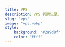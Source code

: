 ```yaml
---
title: VPS
description: VPS 折腾记录。
slug: "vps"
image: "vps.webp"
style:
    background: "#2a9d8f"
    color: "#fff"
---
```

